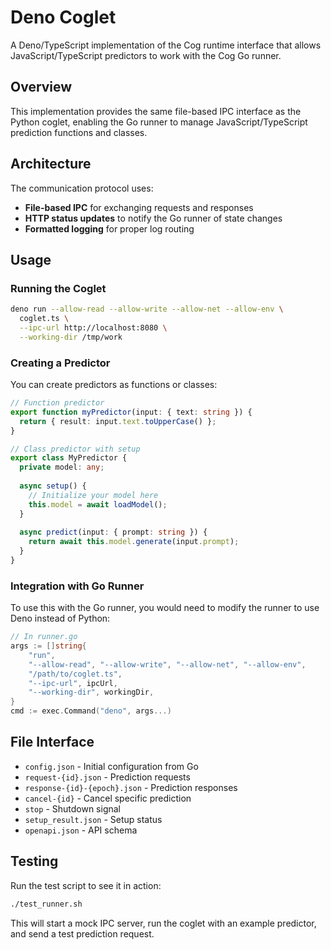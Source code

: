# Deno Coglet

A Deno/TypeScript implementation of the Cog runtime interface that allows JavaScript/TypeScript predictors to work with the Cog Go runner.

## Overview

This implementation provides the same file-based IPC interface as the Python coglet, enabling the Go runner to manage JavaScript/TypeScript prediction functions and classes.

## Architecture

The communication protocol uses:
- **File-based IPC** for exchanging requests and responses
- **HTTP status updates** to notify the Go runner of state changes
- **Formatted logging** for proper log routing

## Usage

### Running the Coglet

```bash
deno run --allow-read --allow-write --allow-net --allow-env \
  coglet.ts \
  --ipc-url http://localhost:8080 \
  --working-dir /tmp/work
```

### Creating a Predictor

You can create predictors as functions or classes:

```typescript
// Function predictor
export function myPredictor(input: { text: string }) {
  return { result: input.text.toUpperCase() };
}

// Class predictor with setup
export class MyPredictor {
  private model: any;
  
  async setup() {
    // Initialize your model here
    this.model = await loadModel();
  }
  
  async predict(input: { prompt: string }) {
    return await this.model.generate(input.prompt);
  }
}
```

### Integration with Go Runner

To use this with the Go runner, you would need to modify the runner to use Deno instead of Python:

```go
// In runner.go
args := []string{
    "run",
    "--allow-read", "--allow-write", "--allow-net", "--allow-env",
    "/path/to/coglet.ts",
    "--ipc-url", ipcUrl,
    "--working-dir", workingDir,
}
cmd := exec.Command("deno", args...)
```

## File Interface

- `config.json` - Initial configuration from Go
- `request-{id}.json` - Prediction requests
- `response-{id}-{epoch}.json` - Prediction responses
- `cancel-{id}` - Cancel specific prediction
- `stop` - Shutdown signal
- `setup_result.json` - Setup status
- `openapi.json` - API schema

## Testing

Run the test script to see it in action:

```bash
./test_runner.sh
```

This will start a mock IPC server, run the coglet with an example predictor, and send a test prediction request.